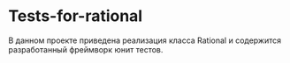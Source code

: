 # Tests-for-rational
  В данном проекте приведена реализация класса Rational и содержится разработанный фреймворк юнит тестов.
